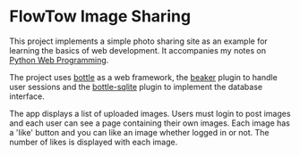 FlowTow Image Sharing
===

This project implements a simple photo sharing site as an example for learning the basics
of web development.  It accompanies my notes on [Python Web Programming](http://pwp.stevecassidy.net).

The project uses [bottle](https://bottlepy.org) as a web framework, the
[beaker](https://beaker.readthedocs.io/en/latest/index.html) plugin to handle
user sessions and the [bottle-sqlite](https://bottlepy.org/docs/0.12/plugins/sqlite.html)
plugin to implement the database interface.  

The app displays a list of uploaded images.  Users must login to post images 
and each user can see a page containing their own images.  Each image has a 'like' 
button and you can like an image whether logged in or not.  The number of likes
is displayed with each image. 

